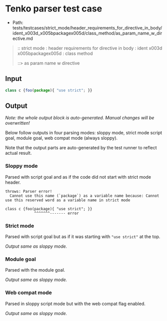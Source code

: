 # Tenko parser test case

- Path: tests/testcases/strict_mode/header_requirements_for_directive_in_body/ident_x003d_x005bpackagex005d/class_method/as_param_name_w_directive.md

> :: strict mode : header requirements for directive in body : ident x003d x005bpackagex005d : class method
>
> ::> as param name w directive

## Input


`````js
class c {foo(package){ "use strict"; }}
`````

## Output

_Note: the whole output block is auto-generated. Manual changes will be overwritten!_

Below follow outputs in four parsing modes: sloppy mode, strict mode script goal, module goal, web compat mode (always sloppy).

Note that the output parts are auto-generated by the test runner to reflect actual result.

### Sloppy mode

Parsed with script goal and as if the code did not start with strict mode header.

`````
throws: Parser error!
  Cannot use this name (`package`) as a variable name because: Cannot use this reserved word as a variable name in strict mode

class c {foo(package){ "use strict"; }}
             ^^^^^^^------- error
`````

### Strict mode

Parsed with script goal but as if it was starting with `"use strict"` at the top.

_Output same as sloppy mode._

### Module goal

Parsed with the module goal.

_Output same as sloppy mode._

### Web compat mode

Parsed in sloppy script mode but with the web compat flag enabled.

_Output same as sloppy mode._
